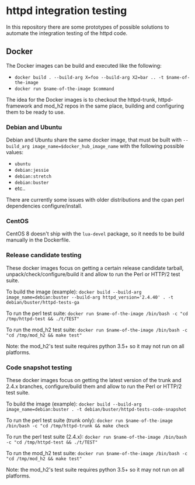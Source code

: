 # httpd integration testing

In this repository there are some prototypes of possible solutions to automate the integration testing of the httpd code.

## Docker

The Docker images can be build and executed like the following:

- `docker build . --build-arg X=foo --build-arg X2=bar .. -t $name-of-the-image`
- `docker run $name-of-the-image $command`

The idea for the Docker images is to checkout the httpd-trunk, httpd-framework and mod_h2 repos in the same place, building and configuring them to be ready to use.

### Debian and Ubuntu

Debian and Ubuntu share the same docker image, that must be built with `--build_arg image_name=$docker_hub_image_name` with the following possible values:

* `ubuntu`
* `debian:jessie`
* `debian:stretch`
* `debian:buster`
*  etc..

There are currently some issues with older distributions and the cpan perl dependencies configure/install.

### CentOS

CentOS 8 doesn't ship with the `lua-devel` package, so it needs to be build manually in the Dockerfile.

### Release candidate testing

These docker images focus on getting a certain release candidate tarball, unpack/check/configure/build it and allow to run the Perl or HTTP/2 test suite.

To build the image (example): `docker build --build-arg image_name=debian:buster --build-arg httpd_version='2.4.40' . -t debian/buster/httpd-tests-ga`

To run the perl test suite: `docker run $name-of-the-image /bin/bash -c "cd /tmp/httpd-test && ./t/TEST"`

To run the mod_h2 test suite: `docker run $name-of-the-image /bin/bash -c "cd /tmp/mod_h2 && make test"`

Note: the mod_h2's test suite requires python 3.5+ so it may not run on all platforms.

### Code snapshot testing

These docker images focus on getting the latest version of the trunk and 2.4.x branches, configure/build them and allow to run the Perl or HTTP/2 test suite.

To build the image (example): `docker build --build-arg image_name=debian:buster . -t debian/buster/httpd-tests-code-snapshot`

To run the perl test suite (trunk only): `docker run $name-of-the-image /bin/bash -c "cd /tmp/httpd-trunk && make check`

To run the perl test suite (2.4.x): `docker run $name-of-the-image /bin/bash -c "cd /tmp/httpd-test && ./t/TEST"`

To run the mod_h2 test suite: `docker run $name-of-the-image /bin/bash -c "cd /tmp/mod_h2 && make test"`

Note: the mod_h2's test suite requires python 3.5+ so it may not run on all platforms.

